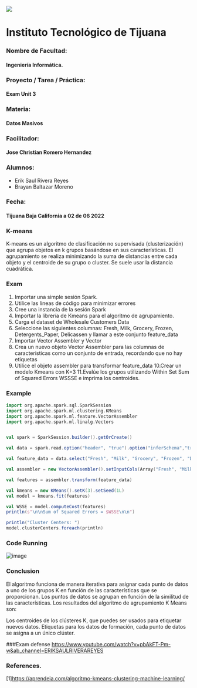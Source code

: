 ![](https://encrypted-tbn0.gstatic.com/images?q=tbn:ANd9GcQ4Dze8yYYzBPaBVPf7j9Mx9NkHZDDzKXzavCoUnkZuO0xqHG3__mjVJOearB9bEeY4sg&usqp=CAU)
# Instituto Tecnológico de Tijuana
### Nombre de Facultad:
#### Ingeniería Informática.
### Proyecto / Tarea / Práctica:
#### Exam Unit 3
### Materia:
#### Datos Masivos
### Facilitador:
#### Jose Christian Romero Hernandez
### Alumnos:
- Erik Saul Rivera Reyes
- Brayan Baltazar Moreno

### Fecha:
#### Tijuana Baja California a 02 de 06 2022 

### K-means
K-means es un algoritmo de clasificación no supervisada (clusterización) que agrupa objetos en k grupos basándose en sus características. 
El agrupamiento se realiza minimizando la suma de distancias entre cada objeto y el centroide de su grupo o cluster. 
Se suele usar la distancia cuadrática.

### Exam
1. Importar una simple sesión Spark. 
2. Utilice las lineas de código para minimizar errores 
3. Cree una instancia de la sesión Spark 
4. Importar la librería de Kmeans para el algoritmo de agrupamiento. 
5. Carga el dataset de Wholesale Customers Data 
6. Seleccione las siguientes columnas: Fresh, Milk, Grocery, Frozen, Detergents_Paper,  Delicassen y llamar a este conjunto feature_data 
7. Importar Vector Assembler y Vector 
8. Crea un nuevo objeto Vector Assembler para las columnas de caracteristicas como un conjunto de entrada, recordando que no hay etiquetas 
9. Utilice el objeto assembler para transformar feature_data 
10.Crear un modelo Kmeans con K=3 
11.Evalúe los grupos utilizando Within Set Sum of Squared Errors WSSSE e imprima los  centroides.

 
### Example
  
```scala
import org.apache.spark.sql.SparkSession
import org.apache.spark.ml.clustering.KMeans
import org.apache.spark.ml.feature.VectorAssembler
import org.apache.spark.ml.linalg.Vectors


val spark = SparkSession.builder().getOrCreate()

val data = spark.read.option("header", "true").option("inferSchema","true")csv("G:/COSAS PC/FILES/ESCUELA/DECIMO/DATOS_MASIVOS/Wholesale customers data.csv")

val feature_data = data.select("Fresh", "Milk", "Grocery", "Frozen", "Detergents_Paper", "Delicassen")

val assembler = new VectorAssembler().setInputCols(Array("Fresh", "Milk", "Grocery", "Frozen", "Detergents_Paper", "Delicassen")).setOutputCol("features")

val features = assembler.transform(feature_data)

val kmeans = new KMeans().setK(3).setSeed(1L)
val model = kmeans.fit(features)

val WSSE = model.computeCost(features)
println(s"\n\nSum of Squared Errors = $WSSE\n\n")

println("Cluster Centers: ")
model.clusterCenters.foreach(println)

```

### Code Running
![image](https://user-images.githubusercontent.com/40293937/171579052-ec6b5add-9563-4a81-a87d-9e8029133ae1.png)



### Conclusion
El algoritmo funciona de manera iterativa para asignar cada punto de datos a uno de los grupos K en función de las características que se proporcionan. 
Los puntos de datos se agrupan en función de la similitud de las características. Los resultados del algoritmo de agrupamiento K Means son:

Los centroides de los clústeres K, que puedes ser usados para etiquetar nuevos datos.
Etiquetas para los datos de formación, cada punto de datos se asigna a un único clúster.

###Exam defense
https://www.youtube.com/watch?v=pbAkFT-Pm-w&ab_channel=ERIKSAULRIVERAREYES


### References.
[1]https://aprendeia.com/algoritmo-kmeans-clustering-machine-learning/




